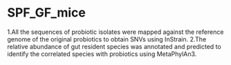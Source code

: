 # SPF_GF_mice
1.All the sequences of probiotic isolates were mapped against the reference genome of the original probiotics to obtain SNVs using InStrain.
2.The relative abundance of gut resident species was annotated and predicted to identify the correlated species with probiotics using MetaPhylAn3.
